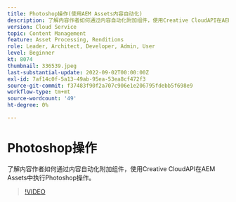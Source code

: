 ```yaml
---
title: Photoshop操作(使用AEM Assets内容自动化)
description: 了解内容作者如何通过内容自动化附加组件，使用Creative CloudAPI在AEM Assets中执行Photoshop操作。
version: Cloud Service
topic: Content Management
feature: Asset Processing, Renditions
role: Leader, Architect, Developer, Admin, User
level: Beginner
kt: 8074
thumbnail: 336539.jpeg
last-substantial-update: 2022-09-02T00:00:00Z
exl-id: 7af14c0f-5a13-49ab-95ea-53ea8cf472f3
source-git-commit: f37483f90f2a707c906e1e206795fdebb5f698e9
workflow-type: tm+mt
source-wordcount: '49'
ht-degree: 0%

---
```


# Photoshop操作

了解内容作者如何通过内容自动化附加组件，使用Creative CloudAPI在AEM Assets中执行Photoshop操作。

>[!VIDEO](https://video.tv.adobe.com/v/336539?quality=12&learn=on)
